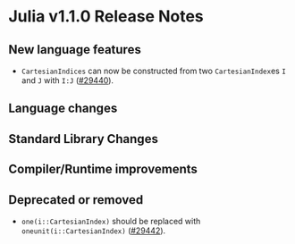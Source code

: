 Julia v1.1.0 Release Notes
==========================

New language features
---------------------

  * `CartesianIndices` can now be constructed from two `CartesianIndex`es `I` and `J` with `I:J` ([#29440]).

Language changes
----------------

Standard Library Changes
------------------------


Compiler/Runtime improvements
-----------------------------


Deprecated or removed
---------------------
  * `one(i::CartesianIndex)` should be replaced with `oneunit(i::CartesianIndex)` ([#29442]).

<!--- generated by NEWS-update.jl: -->
[#29440]: https://github.com/JuliaLang/julia/issues/29440
[#29442]: https://github.com/JuliaLang/julia/issues/29442
